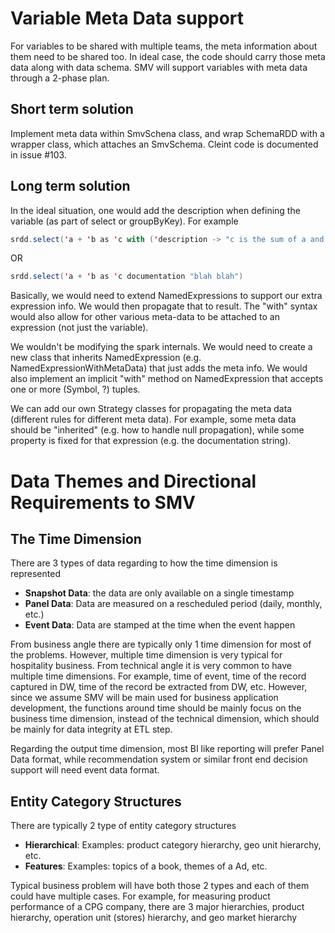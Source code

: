# Variable Meta Data support
For variables to be shared with multiple teams, the meta information about them need to be shared too. In ideal case, the code should carry those meta data along with data schema. SMV will support variables with meta data through a 2-phase plan.

## Short term solution
Implement meta data within SmvSchena class, and wrap SchemaRDD with a wrapper class, which attaches an SmvSchema. Cleint code is documented in issue #103.

## Long term solution
In the ideal situation, one would add the description when defining the variable (as part of select or groupByKey).  For example
```scala
srdd.select('a + 'b as 'c with ('description -> "c is the sum of a and b")
```
OR
```scala
srdd.select('a + 'b as 'c documentation "blah blah")
```
Basically, we would need to extend NamedExpressions to support our extra expression info.  We would then propagate that to result.  The "with" syntax would also allow for other various meta-data to be attached to an expression (not just the variable).

We wouldn't be modifying the spark internals.  We would need to create a new class that inherits NamedExpression (e.g. NamedExpressionWithMetaData) that just adds the meta info.  We would also implement an implicit "with" method on NamedExpression that accepts one or more (Symbol, ?) tuples.

We can add our own Strategy classes for propagating the meta data (different rules for different meta data).  For example, some meta data should be "inherited" (e.g. how to handle null propagation), while some property is fixed for that expression (e.g. the documentation string).

# Data Themes and Directional Requirements to SMV

## The Time Dimension
There are 3 types of data regarding to how the time dimension is represented
* **Snapshot Data**: the data are only available on a single timestamp 
* **Panel Data**: Data are measured on a rescheduled period (daily, monthly, etc.)
* **Event Data**: Data are stamped at the time when the event happen

From business angle there are typically only 1 time dimension for most of the problems. However, multiple time dimension is very typical for hospitality business. 
From technical angle it is very common to have multiple time dimensions. For example, time of event, time of the record captured in DW, time of the record be extracted from DW, etc. However, since we assume SMV will be main used for business application development, the functions around time should be mainly focus on the business time dimension, instead of the technical dimension, which should be mainly for data integrity at ETL step.

Regarding the output time dimension, most BI like reporting will prefer Panel Data format, while recommendation system or similar front end decision support will need event data format.

## Entity Category Structures
There are typically 2 type of entity category structures
* **Hierarchical**: Examples: product category hierarchy, geo unit hierarchy, etc. 
* **Features**: Examples: topics of a book, themes of a Ad, etc.

Typical business problem will have both those 2 types and each of them could have multiple cases. For example, for measuring product performance of a CPG company, there are 3 major hierarchies, product hierarchy, operation unit (stores) hierarchy, and geo market hierarchy 


